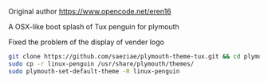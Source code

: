 Original author <https://www.opencode.net/eren16>

A OSX-like boot splash of Tux penguin for plymouth

Fixed the problem of the display of vender logo

```sh
git clone https://github.com/saeziae/plymouth-theme-tux.git && cd plymouth-theme-tux
sudo cp -r linux-penguin /usr/share/plymouth/themes/
sudo plymouth-set-default-theme -R linux-penguin
```
